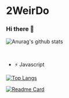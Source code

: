 # 2WeirDo




### Hi there 👋



![Anurag's github stats](https://github-readme-stats.vercel.app/api?username=2WeirDo&show_icons=true&theme=nightowl)

<br/>


- ⚡  Javascript

[![Top Langs](https://github-readme-stats.vercel.app/api/top-langs/?username=2WeirDo&layout=compact)](https://github.com/anuraghazra/github-readme-stats)



[![Readme Card](https://github-readme-stats.vercel.app/api/pin/?username=2WeirDo&repo=notebook)](https://github.com/anuraghazra/github-readme-stats)

